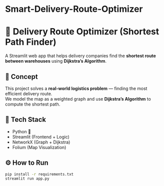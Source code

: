 # Smart-Delivery-Route-Optimizer

# 🚗 Delivery Route Optimizer (Shortest Path Finder)

A Streamlit web app that helps delivery companies find the **shortest route between warehouses** using **Dijkstra’s Algorithm**.

## 🧠 Concept
This project solves a **real-world logistics problem** — finding the most efficient delivery route.  
We model the map as a weighted graph and use **Dijkstra’s Algorithm** to compute the shortest path.

## 🧩 Tech Stack
- Python 🐍  
- Streamlit (Frontend + Logic)
- NetworkX (Graph + Dijkstra)
- Folium (Map Visualization)

## ⚙️ How to Run
```bash
pip install -r requirements.txt
streamlit run app.py

